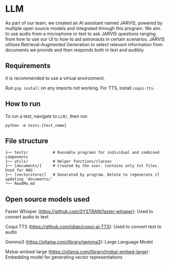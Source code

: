 # LLM

As part of our team, we created an AI assistant named JARVIS, powered by multiple open source models and integrated through this program. We aim to use audio from a microphone or text to ask JARVIS questions ranging from how to use our UI to how to aid astronauts in certain scenarios. JARVIS utilizes Retrieval-Augmented Generation to select relevant information from documents we provide and then responds both in text and audibly.


## Requirements

It is recommended to use a virtual environment.

Run `pip install` on any imports not working. For TTS, install `coqui-tts`.


## How to run

To run a test, navigate to `LLM/`, then run
```
python -m tests.{test_name}
```


## File structure

```
├── tests/           # Runnable programs for individual and combined components
├── utils/           # Helper functions/classes
├── [documents/]     # Created by the user. Contains only txt files. Used for RAG
├── [vectorstore/]   # Generated by program. Delete to regenerate if updating `documents/`
└── ReadMe.md
```


## Open source models used

Faster Whisper (https://github.com/SYSTRAN/faster-whisper): Used to convert audio to text

Coqui TTS (https://github.com/idiap/coqui-ai-TTS): Used to convert text to audio

Gemma3 (https://ollama.com/library/gemma3): Large Language Model

Mxbai-embed-large (https://ollama.com/library/mxbai-embed-large): Embedding model for generating vector representations

